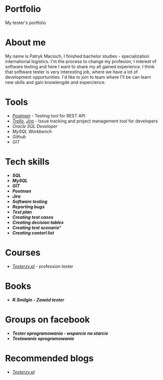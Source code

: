 # Portfolio
My tester's portfolio
# About me 
My name is Patryk Macioch, I finished bachelor studies - specialization international logistics. I'm the process to change my profesion, I interest of software testing and here I want to share my all gained experience. I think that software tester is very interesting job, where we have a lot of development opportunities. I'd like to join to team where I'll be can learn new skills and gain knowlengde and expercience. 
# Tools
+ *[Postman](https://www.postman.com/)* - Testing tool for REST API
+ *[Trello](https://trello.com/)*, *[Jira](https://www.atlassian.com/software/jira0)* - Issue tracking and project management tool for developers
+ *Oracle SQL Developer*
+ *MySQL Workbench*
+ *Github*
+ *GIT*
# Tech skills
+ ***SQL***
+ ***MySQL***
+ ***GIT***
+ ***Postman***
+ ***Jira***
+ ***Software testing***
+ ***Reporting bugs***
+ ***Test plan***
+ ***Creating test cases***
+ ***Creating decision tables***
+ ***Creating test scenario****
+ ***Creating contorl list***
# Courses
+ *[Testerzy.pl](https://testerzy.pl/)* - profession tester
# Books
+ ***R.Smilgin - Zawód tester***
# Groups on facebook 
+ ***Tester oprogramowania - wsparcie na starcie***
+ ***Testowanie oprogramowania***
# Recommended blogs
+ *[Testerzy.pl](https://testerzy.pl/baza-wiedzy)* 
